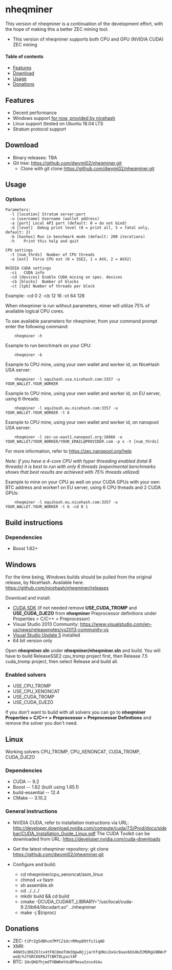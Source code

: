 # nheqminer

This version of nheqminer is a continuation of the development effort, with the hope of making this a better ZEC mining tool.

* This version of nheqminer supports both CPU and GPU (NVIDIA CUDA) ZEC mining

#### Table of contents
* [Features](#features)
* [Download](#download)
* [Usage](#usage)
* [Donations](#donations)


## Features
* Decent performance
* Windows support [for now, provided by nicehash](https://github.com/nicehash/nheqminer/releases)
* Linux support (tested on Ubuntu 18.04 LTS
* Stratum protocol support


## Download
* Binary releases: TBA
* Git tree: https://github.com/dwymi02/nheqminer.git
  * Clone with git clone https://github.com/dwymi02/nheqminer.git


## Usage

### Options

```
Parameters:
  -l [location] Stratum server:port
  -u [username] Username (wallet address)
  -a [port] Local API port (default: 0 = do not bind)
  -d [level]  Debug print level (0 = print all, 5 = fatal only, default: 2)
  -b [hashes] Run in benchmark mode (default: 200 iterations)
  -h    Print this help and quit

CPU settings
  -t [num_thrds]  Number of CPU threads
  -e [ext]  Force CPU ext (0 = SSE2, 1 = AVX, 2 = AVX2)

NVIDIA CUDA settings
  -ci   CUDA info
  -cd [devices] Enable CUDA mining on spec. devices
  -cb [blocks]  Number of blocks
  -ct [tpb] Number of threads per block
```

Example: -cd 0 2 -cb 12 16 -ct 64 128

When nheqminer is run without parameters, miner will utilize 75% of available logical CPU cores.

To see available parameters for nheqminer, from your command prompt enter the following command:

        nheqminer -h


Example to run benchmark on your CPU:

        nheqminer -b


Example to CPU mine, using your own wallet and worker id, on NiceHash USA server:

        nheqminer -l equihash.usa.nicehash.com:3357 -u YOUR_WALLET.YOUR_WORKER


Example to CPU mine, using your own wallet and worker id, on EU server, using 6 threads:

        nheqminer -l equihash.eu.nicehash.com:3357 -u YOUR_WALLET.YOUR_WORKER -t 6


Example to CPU mine, using your own wallet and worker id, on nanopool USA server:

        nheqminer -l zec-us-east1.nanopool.org:16666 -u YOUR_WALLET/YOUR_WORKER/YOUR_EMAIL@PROVIDER.com -p x -t [num_thrds]

For more information, refer to https://zec.nanopool.org/help


<i>Note: if you have a 4-core CPU with hyper threading enabled (total 8 threads) it is best to run with only 6 threads (experimental benchmarks shows that best results are achieved with 75% threads utilized)</i>

Example to mine on your CPU as well on your CUDA GPUs with your own BTC address and worker1 on EU server, using 6 CPU threads and 2 CUDA GPUs:

        nheqminer -l equihash.eu.nicehash.com:3357 -u YOUR_WALLET.YOUR_WORKER -t 6 -cd 0 1


## Build instructions

### Dependencies
  - Boost 1.62+


## Windows

For the time being, Windows builds should be pulled from the original release, by NiceHash.
Available here: https://github.com/nicehash/nheqminer/releases

Download and install:
- [CUDA SDK](https://developer.nvidia.com/cuda-downloads) (if not needed remove **USE_CUDA_TROMP** and **USE_CUDA_DJEZO** from **nheqminer** Preprocessor definitions under Properties > C/C++ > Preprocessor)
- Visual Studio 2013 Community: https://www.visualstudio.com/en-us/news/releasenotes/vs2013-community-vs
- [Visual Studio Update 5](https://www.microsoft.com/en-us/download/details.aspx?id=48129) installed
- 64 bit version only

Open **nheqminer.sln** under **nheqminer/nheqminer.sln** and build. You will have to build ReleaseSSE2 cpu_tromp project first, then Release 7.5 cuda_tromp project, then select Release and build all.

### Enabled solvers
  - USE_CPU_TROMP
  - USE_CPU_XENONCAT
  - USE_CUDA_TROMP
  - USE_CUDA_DJEZO

If you don't want to build with all solvers you can go to **nheqminer Properties > C/C++ > Preprocessor > Preprocessor Definitions** and remove the solver you don't need.


## Linux
Working solvers CPU_TROMP, CPU_XENONCAT, CUDA_TROMP, CUDA_DJEZO

### Dependencies
  - CUDA -- 9.2
  - Boost -- 1.62 (built using 1.65.1)
  - build-essential -- 12.4
  - CMake -- 3.10.2

### General instructions
  - NVIDIA CUDA, refer to installation instructions via URL:
    http://developer.download.nvidia.com/compute/cuda/7.5/Prod/docs/sidebar/CUDA_Installation_Guide_Linux.pdf
    The CUDA Toolkit can be downloaded from URL: https://developer.nvidia.com/cuda-downloads

  - Get the latest nheqminer repository:
    git clone https://github.com/dwymi02/nheqminer.git

  - Configure and build:
    * cd nheqminer/cpu_xenoncat/asm_linux
    * chmod +x fasm 
    * sh assemble.sh
    * cd ../../../
    * mkdir build && cd build
    * cmake -DCUDA_CUDART_LIBRARY="/usr/local/cuda-9.2/lib64/libcudart.so" ../nheqminer
    * make -j $(nproc)


## Donations
* ZEC: `t1PrZg5dBhcm7MfC21dcrRMxpD9tfzJiqAD`
* XMR: `46NX5s3K6ZX7cv4tF8C8moTUm3QpwNjjjarXfqUNsibxGc9aas6bSdmZCMDRgG9BWcPwoQrhJfGRCK6PAJTtBKT8Lpxct8F`
* BTC: `1HcQHQfhjmdTVBW6mYdsBP9esw3zns4S4u`

